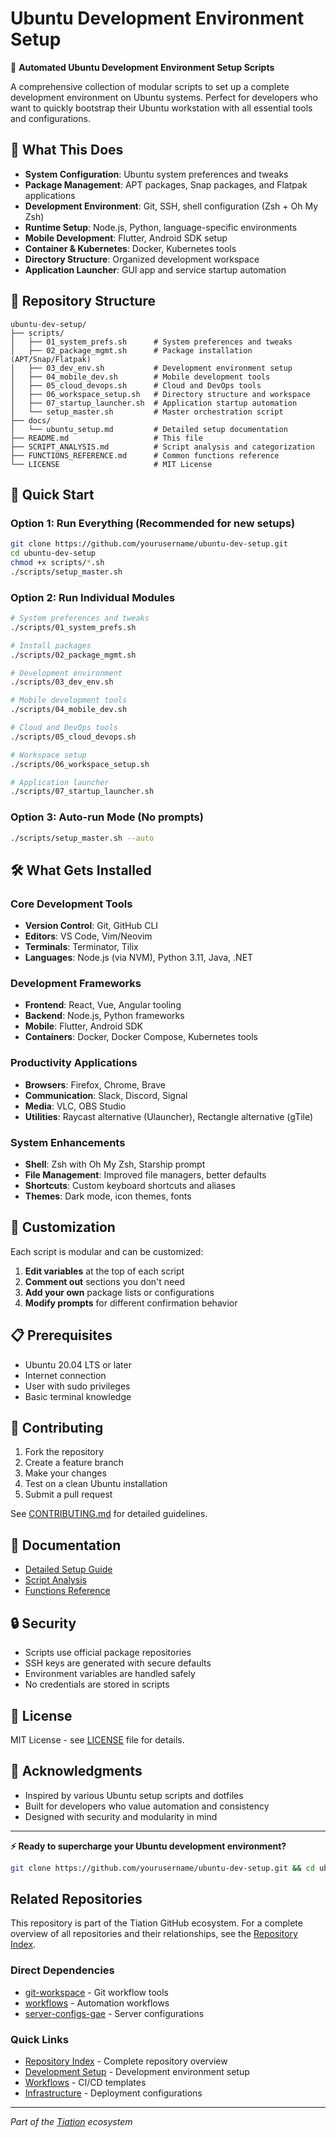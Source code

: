 # Ubuntu Development Environment Setup

🚀 **Automated Ubuntu Development Environment Setup Scripts**

A comprehensive collection of modular scripts to set up a complete development environment on Ubuntu systems. Perfect for developers who want to quickly bootstrap their Ubuntu workstation with all essential tools and configurations.

## 🎯 What This Does

- **System Configuration**: Ubuntu system preferences and tweaks
- **Package Management**: APT packages, Snap packages, and Flatpak applications
- **Development Environment**: Git, SSH, shell configuration (Zsh + Oh My Zsh)
- **Runtime Setup**: Node.js, Python, language-specific environments
- **Mobile Development**: Flutter, Android SDK setup
- **Container & Kubernetes**: Docker, Kubernetes tools
- **Directory Structure**: Organized development workspace
- **Application Launcher**: GUI app and service startup automation

## 📁 Repository Structure

```
ubuntu-dev-setup/
├── scripts/
│   ├── 01_system_prefs.sh      # System preferences and tweaks
│   ├── 02_package_mgmt.sh      # Package installation (APT/Snap/Flatpak)
│   ├── 03_dev_env.sh           # Development environment setup
│   ├── 04_mobile_dev.sh        # Mobile development tools
│   ├── 05_cloud_devops.sh      # Cloud and DevOps tools
│   ├── 06_workspace_setup.sh   # Directory structure and workspace
│   ├── 07_startup_launcher.sh  # Application startup automation
│   └── setup_master.sh         # Master orchestration script
├── docs/
│   └── ubuntu_setup.md         # Detailed setup documentation
├── README.md                   # This file
├── SCRIPT_ANALYSIS.md          # Script analysis and categorization
├── FUNCTIONS_REFERENCE.md      # Common functions reference
└── LICENSE                     # MIT License
```

## 🚀 Quick Start

### Option 1: Run Everything (Recommended for new setups)
```bash
git clone https://github.com/yourusername/ubuntu-dev-setup.git
cd ubuntu-dev-setup
chmod +x scripts/*.sh
./scripts/setup_master.sh
```

### Option 2: Run Individual Modules
```bash
# System preferences and tweaks
./scripts/01_system_prefs.sh

# Install packages
./scripts/02_package_mgmt.sh

# Development environment
./scripts/03_dev_env.sh

# Mobile development tools
./scripts/04_mobile_dev.sh

# Cloud and DevOps tools
./scripts/05_cloud_devops.sh

# Workspace setup
./scripts/06_workspace_setup.sh

# Application launcher
./scripts/07_startup_launcher.sh
```

### Option 3: Auto-run Mode (No prompts)
```bash
./scripts/setup_master.sh --auto
```

## 🛠️ What Gets Installed

### Core Development Tools
- **Version Control**: Git, GitHub CLI
- **Editors**: VS Code, Vim/Neovim
- **Terminals**: Terminator, Tilix
- **Languages**: Node.js (via NVM), Python 3.11, Java, .NET

### Development Frameworks
- **Frontend**: React, Vue, Angular tooling
- **Backend**: Node.js, Python frameworks
- **Mobile**: Flutter, Android SDK
- **Containers**: Docker, Docker Compose, Kubernetes tools

### Productivity Applications
- **Browsers**: Firefox, Chrome, Brave
- **Communication**: Slack, Discord, Signal
- **Media**: VLC, OBS Studio
- **Utilities**: Raycast alternative (Ulauncher), Rectangle alternative (gTile)

### System Enhancements
- **Shell**: Zsh with Oh My Zsh, Starship prompt
- **File Management**: Improved file managers, better defaults
- **Shortcuts**: Custom keyboard shortcuts and aliases
- **Themes**: Dark mode, icon themes, fonts

## 🔧 Customization

Each script is modular and can be customized:

1. **Edit variables** at the top of each script
2. **Comment out** sections you don't need
3. **Add your own** package lists or configurations
4. **Modify prompts** for different confirmation behavior

## 📋 Prerequisites

- Ubuntu 20.04 LTS or later
- Internet connection
- User with sudo privileges
- Basic terminal knowledge

## 🤝 Contributing

1. Fork the repository
2. Create a feature branch
3. Make your changes
4. Test on a clean Ubuntu installation
5. Submit a pull request

See [CONTRIBUTING.md](CONTRIBUTING.md) for detailed guidelines.

## 📖 Documentation

- [Detailed Setup Guide](docs/ubuntu_setup.md)
- [Script Analysis](SCRIPT_ANALYSIS.md)
- [Functions Reference](FUNCTIONS_REFERENCE.md)

## 🔒 Security

- Scripts use official package repositories
- SSH keys are generated with secure defaults
- Environment variables are handled safely
- No credentials are stored in scripts

## 📜 License

MIT License - see [LICENSE](LICENSE) file for details.

## 🙏 Acknowledgments

- Inspired by various Ubuntu setup scripts and dotfiles
- Built for developers who value automation and consistency
- Designed with security and modularity in mind

---

**⚡ Ready to supercharge your Ubuntu development environment?**

```bash
git clone https://github.com/yourusername/ubuntu-dev-setup.git && cd ubuntu-dev-setup && ./scripts/setup_master.sh
```

## Related Repositories

This repository is part of the Tiation GitHub ecosystem. For a complete overview of all repositories and their relationships, see the [Repository Index](../REPOSITORY_INDEX.md).

### Direct Dependencies
- [git-workspace](../git-workspace/) - Git workflow tools
- [workflows](../workflows/) - Automation workflows
- [server-configs-gae](../server-configs-gae/) - Server configurations

### Quick Links
- [Repository Index](../REPOSITORY_INDEX.md) - Complete repository overview
- [Development Setup](../ubuntu-dev-setup/README.md) - Development environment setup
- [Workflows](../workflows/) - CI/CD templates
- [Infrastructure](../server-configs-gae/) - Deployment configurations

---
*Part of the [Tiation](../tiation/) ecosystem*
